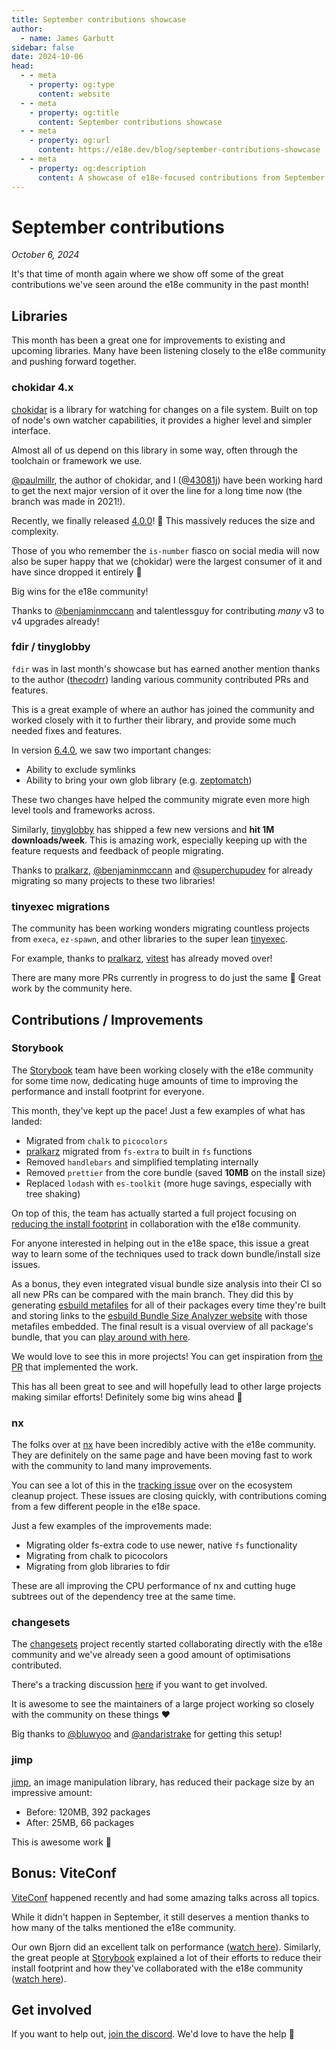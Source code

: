 ```yaml
---
title: September contributions showcase
author:
  - name: James Garbutt
sidebar: false
date: 2024-10-06
head:
  - - meta
    - property: og:type
      content: website
  - - meta
    - property: og:title
      content: September contributions showcase
  - - meta
    - property: og:url
      content: https://e18e.dev/blog/september-contributions-showcase
  - - meta
    - property: og:description
      content: A showcase of e18e-focused contributions from September
---
```


# September contributions

_October 6, 2024_

It's that time of month again where we show off some of the great contributions we've seen around the e18e community in the past month!

## Libraries

This month has been a great one for improvements to existing and upcoming libraries. Many have been listening closely to the e18e community and pushing forward together.

### chokidar 4.x

[chokidar](https://github.com/paulmillr/chokidar) is a library for watching for changes on a file system. Built on top of node's own watcher capabilities, it provides a higher level and simpler interface.

Almost all of us depend on this library in some way, often through the toolchain or framework we use.

[@paulmillr](https://x.com/paulmillr/), the author of chokidar, and I ([@43081j](https://x.com/43081j)) have been working hard to get the next major version of it over the line for a long time now (the branch was made in 2021!).

Recently, we finally released [4.0.0](https://github.com/paulmillr/chokidar/releases/tag/4.0.0)! :partying_face: This massively reduces the size and complexity.

Those of you who remember the `is-number` fiasco on social media will now also be super happy that we (chokidar) were the largest consumer of it and have since dropped it entirely :tada:

Big wins for the e18e community!

Thanks to [@benjaminmccann](https://x.com/benjaminmccann) and talentlessguy for contributing _many_ v3 to v4 upgrades already!

### fdir / tinyglobby

`fdir` was in last month's showcase but has earned another mention thanks to the author ([thecodrr](https://x.com/thecodrr)) landing various community contributed PRs and features.

This is a great example of where an author has joined the community and worked closely with it to further their library, and provide some much needed fixes and features.

In version [6.4.0](https://github.com/thecodrr/fdir/releases/tag/v6.4.0), we saw two important changes:

- Ability to exclude symlinks
- Ability to bring your own glob library (e.g. [zeptomatch](https://github.com/fabiospampinato/zeptomatch))

These two changes have helped the community migrate even more high level tools and frameworks across.

Similarly, [tinyglobby](https://github.com/SuperchupuDev/tinyglobby) has shipped a few new versions and **hit 1M downloads/week**. This is amazing work, especially keeping up with the feature requests and feedback of people migrating.

Thanks to [pralkarz](https://github.com/ziebam), [@benjaminmccann](https://x.com/benjaminmccann) and [@superchupudev](https://x.com/superchupu) for already migrating so many projects to these two libraries!

### tinyexec migrations

The community has been working wonders migrating countless projects from `execa`, `ez-spawn`, and other libraries to the super lean [tinyexec](https://github.com/tinylibs/tinyexec/).

For example, thanks to [pralkarz](https://github.com/ziebam), [vitest](https://github.com/vitest-dev/vitest) has already moved over!

There are many more PRs currently in progress to do just the same :pray: Great work by the community here.

## Contributions / Improvements

### Storybook

The [Storybook](https://storybook.js.org/) team have been working closely with the e18e community for some time now, dedicating huge amounts of time to improving the performance and install footprint for everyone.

This month, they've kept up the pace! Just a few examples of what has landed:

- Migrated from `chalk` to `picocolors`
- [pralkarz](https://github.com/ziebam) migrated from `fs-extra` to built in `fs` functions
- Removed `handlebars` and simplified templating internally
- Removed `prettier` from the core bundle (saved **10MB** on the install size)
- Replaced `lodash` with `es-toolkit` (more huge savings, especially with tree shaking)

On top of this, the team has actually started a full project focusing on [reducing the install footprint](https://github.com/storybookjs/storybook/issues/29038) in collaboration with the e18e community.

For anyone interested in helping out in the e18e space, this issue a great way to learn some of the techniques used to track down bundle/install size issues.

As a bonus, they even integrated visual bundle size analysis into their CI so all new PRs can be compared with the main branch.
They did this by generating [esbuild metafiles](https://esbuild.github.io/api/#build-metadata) for all of their packages every time they're built and storing links to the [esbuild Bundle Size Analyzer website](https://esbuild.github.io/analyze/) with those metafiles embedded.
The final result is a visual overview of all package's bundle, that you can [play around with here](https://next--635781f3500dd2c49e189caf.chromatic.com/?path=/story/bench--es-build-analyzer&args=metafile:builder-vite__metafile).

We would love to see this in more projects! You can get inspiration from [the PR](https://github.com/storybookjs/storybook/pull/29117) that implemented the work.

This has all been great to see and will hopefully lead to other large projects making similar efforts! Definitely some big wins ahead :raised_hands:

### nx

The folks over at [nx](https://github.com/nrwl/nx/) have been incredibly active with the e18e community. They are definitely on the same page and have been moving fast to work with the community to land many improvements.

You can see a lot of this in the [tracking issue](https://github.com/es-tooling/ecosystem-cleanup/issues/117) over on the ecosystem cleanup project. These issues are closing quickly, with contributions coming from a few different people in the e18e space.

Just a few examples of the improvements made:

- Migrating older fs-extra code to use newer, native `fs` functionality
- Migrating from chalk to picocolors
- Migrating from glob libraries to fdir

These are all improving the CPU performance of nx and cutting huge subtrees out of the dependency tree at the same time.

### changesets

The [changesets](https://github.com/changesets/changesets) project recently started collaborating directly with the e18e community and we've already seen a good amount of optimisations contributed.

There's a tracking discussion [here](https://github.com/changesets/changesets/discussions/1473) if you want to get involved.

It is awesome to see the maintainers of a large project working so closely with the community on these things :heart:

Big thanks to [@bluwyoo](https://x.com/bluwyoo) and [@andaristrake](https://x.com/andaristrake) for getting this setup!

### jimp

[jimp](https://github.com/jimp-dev/jimp), an image manipulation library, has reduced their package size by an impressive amount:

- Before: 120MB, 392 packages
- After: 25MB, 66 packages

This is awesome work :raised_hands:

## Bonus: ViteConf

[ViteConf](https://viteconf.org/) happened recently and had some amazing talks across all topics.

While it didn't happen in September, it still deserves a mention thanks to how many of the talks mentioned the e18e community.

Our own Bjorn did an excellent talk on performance ([watch here](https://viteconf.org/24/replay/performance)). Similarly, the great people at [Storybook](https://storybook.js.org/) explained a lot of their efforts to reduce their install footprint and how they've collaborated with the e18e community ([watch here](https://viteconf.org/24/replay/storybook)).

## Get involved

If you want to help out, [join the discord](https://chat.e18e.dev). We'd love to have the help :pray:
